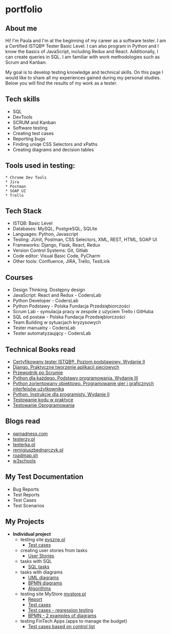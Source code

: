 # portfolio

## About me

Hi! I'm Paula and I'm at the beginning of my career as a software tester. I am a Certified ISTQB® Tester Basic Level. I can also program in Python and I know the basics of JavaScript, including Redux and React. Additionally, I can create queries in SQL. I am familiar with work methodologies such as Scrum and Kanban.

My goal is to develop testing knowledge and technical skills. On this page I would like to share all my experiences gained during my personal studies. Below you will find the results of my work as a tester. 


## Tech skills
  - SQL
  - DevTools
  - SCRUM and Kanban
  - Software testing
  - Creating test cases
  - Reporting bugs
  - Finding uniqe CSS Selectors and xPaths
  - Creating diagrams and decision tables

## Tools used in testing:

    * Chrome Dev Tools
    * Jira
    * Postman
    * SOAP UI
    * Trello

## Tech Stack

* ISTQB: Basic Level
* Databases: MySQL, PostgreSQL, SQLite
* Languages: Python, Javascript
* Testing: JUnit, Postman, CSS Selectors, XML, REST, HTML, SOAP UI
* Frameworks: Django, Flask, React, Redux
* Version Control Systems: Git, Gitlab
* Code editor: Visual Basic Code, PyCharm
* Other tools: Confluence, JIRA, Trello, TestLink

## Courses 

* Design Thinking. Dostępny design
* JavaScript: React and Redux - CodersLab
* Python Developer - CodersLab
* Python Podstawy - Polska Fundacja Przedsiębiorczości
* Scrum Lab - symulacja pracy w zespole z użyciem Trello i GitHuba
* SQL od postaw - Polska Fundacja Przedsiębiorczości
* Team Building w sytuacjach kryzysowych
* Tester manualny - CodersLab
* Tester automatyzaujący - CodersLab

## Technical Books read

* [Certyfikowany tester ISTQB®. Poziom podstawowy. Wydanie II](https://helion.pl/ksiazki/certyfikowany-tester-istqb-poziom-podstawowy-wydanie-ii-adam-roman-lucjan-stapp-michael-pilaeten,ctisp2.htm#format/d)
* [Django. Praktyczne tworzenie aplikacji sieciowych](https://helion.pl/ksiazki/django-praktyczne-tworzenie-aplikacji-sieciowych-antonio-mele,djptas.htm#format/e)
* [Przewodnik po Scrumie](https://scrumguides.org/docs/scrumguide/v2020/2020-Scrum-Guide-Polish.pdf)
* [Python dla każdego. Podstawy programowania. Wydanie III](https://helion.pl/ksiazki/python-dla-kazdego-podstawy-programowania-wydanie-iii-michael-dawson,pytd3v.htm#format/d)
* [Python zorientowany obiektowo. Programowanie gier i graficznych interfejsów użytkownika](https://helion.pl/ksiazki/python-zorientowany-obiektowo-programowanie-gier-i-graficznych-interfejsow-uzytkownika-irv-kalb,pytzor.htm#format/d)
* [Python. Instrukcje dla programisty. Wydanie II](https://helion.pl/ksiazki/python-instrukcje-dla-programisty-wydanie-iii-eric-matthes,pytip3.htm#format/d)
* [Testowanie kodu w praktyce](https://helion.pl/ksiazki/testowanie-kodu-w-praktyce-renu-rajani,tekopr.htm#format/d)
* [Testowanie Oprogramowania](https://pwicherski.gitbook.io)

## Blogs read

* [qamadness.com](https://www.qamadness.com/knowledge-base/interactive-platforms-to-practice-your-software-testing-skills/)
* [testerzy.pl](http://testerzy.pl)
* [testerka.pl](http://testerka.pl)
* [remigiuszbednarczyk.pl](https://remigiuszbednarczyk.pl)
* [roadmap.sh](https://roadmap.sh/qa)
* [w3schools](https://www.w3schools.com)

## My Test Documentation

* Bug Reports
* Test Reports
* Test Cases
* Test Scenarios

## My Projects
  * **Individual project**
    * testing site [pyszne.pl](https://www.pyszne.pl)
       - [Test cases](https://drive.google.com/drive/folders/1y77anLdX5rX78jBwT8FNBAUFN3w-8QtN?usp=share_link)
    * creating user stories from tasks
       - [User Stories](https://drive.google.com/file/d/1Wi3y1154EUJtqqPN1S650vDKu8-TGQvY/view?usp=sharing)
    * tasks with SQL
       - [SQL tasks](https://drive.google.com/drive/folders/1AnwWoz9HQQ50HCPzl_DbjxU_-wXkjXEK?usp=sharing)
    * tasks with diagrams
       - [UML diagrams](https://drive.google.com/drive/folders/1XfMXpm2eGwU5F8V965dCPq1srILyIXDs?usp=share_link)
       - [BPMN diagrams](https://drive.google.com/file/d/1tKXMR0BTRWurxJuO17gmOeABgy9lix7T/view?usp=share_link)
       - [Algorithms](https://drive.google.com/drive/folders/11IEVYDNVnpiqvBJsCPcPKTjlsvmBffuS?usp=share_link)
    * testing site MyStore [mystore.pl](https://dev-mystore-testlab.coderslab.pl/index.php)
       - [Report](https://drive.google.com/drive/folders/1ahe87_o07GSHs6HFeSZzpc_BnWvLlb9b?usp=share_link)
       - [Test cases](https://drive.google.com/drive/folders/1Ydp0a04wQS6yyrVmt1KSlfm_vD0Jc2fS?usp=share_link)
       - [Test cases - regression testing](https://drive.google.com/drive/folders/19SzcL9FfGDUi4V99LBOpBqkqg9ipRrJD?usp=share_link)
       - [BPMN - 2 examples of diagrams](https://drive.google.com/file/d/1K7vpYi4PZ60uMKI_j7-oIyONmlveFqOr/view?usp=share_link)
    * testing FinTech Apps (apps to manage the budget)
       - [Test cases based on control list](https://docs.google.com/spreadsheets/d/1Po2oiZFNZvFe3hARQDLtebDE1zjtSmiq/edit?usp=share_link&ouid=117400591330673456327&rtpof=true&sd=true)
      
